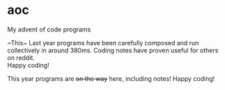 # aoc
My advent of code programs

~This~ Last year programs have been carefully composed and run collectively in around 380ms. Coding notes have proven useful for others on reddit.  
Happy coding!

This year programs are ~~on the way~~ here, including notes! Happy coding!
